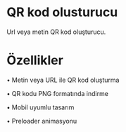# QR kod olusturucu
Url veya metin QR kod oluşturucu. 


# Özellikler

• Metin veya URL ile QR kod oluşturma

• QR kodu PNG formatında indirme

• Mobil uyumlu tasarım

• Preloader animasyonu



